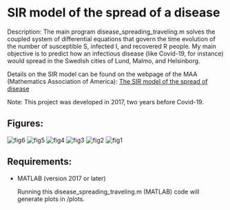 SIR model of the spread of a disease 
====

Description: The main program disease_spreading_traveling.m solves the coupled system of differential equations that govern the time evolution of the number of susceptible S, infected I, 
and recovered R people. My main objective is to predict how an infectious disease (like Covid-19, for instance) would spread in the Swedish cities of Lund, Malmo, and Helsinborg. 

Details on the SIR model can be found on the webpage of the MAA (Mathematics Association of America):
[The SIR model of the spread of disease](https://maa.org/press/periodicals/loci/joma/the-sir-model-for-spread-of-disease-the-differential-equation-model)

Note: This project was developed in 2017, two years before Covid-19.


## Figures:

![fig6](https://github.com/ianpaga/SIR_model_spread_disease/assets/57350668/f13acbb7-6301-4601-8247-9ec83f51da95)
![fig5](https://github.com/ianpaga/SIR_model_spread_disease/assets/57350668/16748b59-6f31-4b89-be7a-c04cb04e4749)
![fig4](https://github.com/ianpaga/SIR_model_spread_disease/assets/57350668/ab25df38-f4af-414e-bd2b-2d1f42ce2377)
![fig3](https://github.com/ianpaga/SIR_model_spread_disease/assets/57350668/43827c20-e686-42e4-ae60-c60864c137e3)
![fig2](https://github.com/ianpaga/SIR_model_spread_disease/assets/57350668/63396bef-57aa-4a6a-97b5-7c7037e394ba)
![fig1](https://github.com/ianpaga/SIR_model_spread_disease/assets/57350668/bdd9100a-b58e-4e1a-b6a0-e67776dd9fe4)



## Requirements:

- MATLAB (version 2017 or later)

  Running this disease_spreading_traveling.m (MATLAB) code will generate plots in /plots. 
